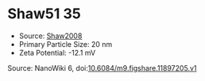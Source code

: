 <a name="material" />

# Shaw51 35
<script type="application/ld+json">
  {
    "@context": "https://schema.org/",
    "@type": "ChemicalSubstance",
    "@id": "https://egonw.github.io/nanowiki/nanowiki65.html#material",
    "http://purl.org/dc/terms/conformsTo":
      {
        "@type": "CreativeWork",
        "@id": "https://bioschemas.org/profiles/ChemicalSubstance/0.4-RELEASE/"
      },
    "identfier": "65",
    "name": "Shaw51 35",
    "url": "https://egonw.github.io/nanowiki/nanowiki65.html#material",
    "sameAs": "http://127.0.0.1/mediawiki/index.php/Special:URIResolver/Shaw51_35"
  }
</script>


* Source: [Shaw2008](articleShaw2008.md)
* Primary Particle Size: 20 nm
* Zeta Potential: -12.1 mV


Source: NanoWiki 6, doi:[10.6084/m9.figshare.11897205.v1](https://doi.org/10.6084/m9.figshare.11897205.v1)
